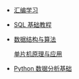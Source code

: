 * [汇编学习](Assembler-Language/README.md)

* [SQL 基础教程](SQL-Basic-Ttutorial/README.md)

* [数据结构与算法](Data-Structures-and-Algorithms/README.md)

  <a href="/Other/51mcu.html" target="_blank">单片机原理与应用</a>

* [Python 数据分析基础](Foundations-for-Analytics-with-Python/README.md)



